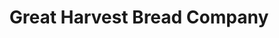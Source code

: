 ---
title: "Great Harvest Bread Company"
url: /missoula/great-harvest-bread-company/
shop: Bäckerei
---